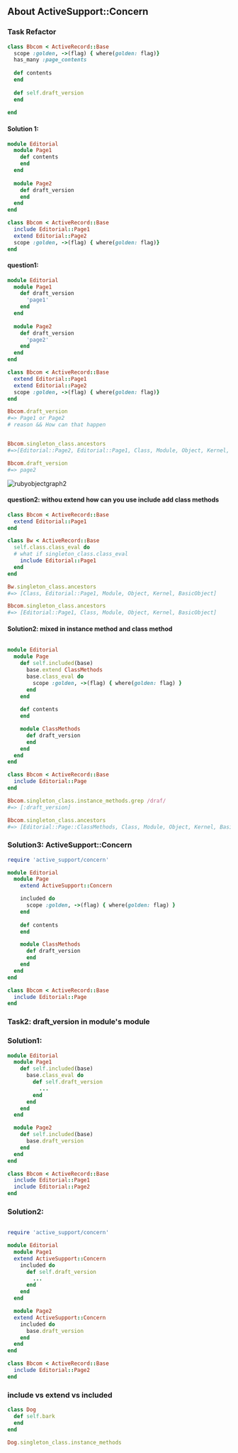 ## About ActiveSupport::Concern

### Task Refactor

```ruby
class Bbcom < ActiveRecord::Base
  scope :golden, ->(flag) { where(golden: flag)}
  has_many :page_contents
  
  def contents
  end
  
  def self.draft_version
  end
  
end
```

#### Solution 1: 

```ruby
module Editorial
  module Page1
    def contents
    end
  end
  
  module Page2
    def draft_version
    end
  end
end

class Bbcom < ActiveRecord::Base
  include Editorial::Page1
  extend Editorial::Page2
  scope :golden, ->(flag) { where(golden: flag)}
end

```

#### question1: 
```ruby
module Editorial
  module Page1
    def draft_version
      'page1'
    end
  end
  
  module Page2
    def draft_version
      'page2'
    end
  end
end

class Bbcom < ActiveRecord::Base
  extend Editorial::Page1
  extend Editorial::Page2
  scope :golden, ->(flag) { where(golden: flag)}
end

Bbcom.draft_version
#=> Page1 or Page2 
# reason && How can that happen


Bbcom.singleton_class.ancestors
#=>[Editorial::Page2, Editorial::Page1, Class, Module, Object, Kernel, BasicObject]

Bbcom.draft_version
#=> page2
```

![rubyobjectgraph2](https://f.cloud.github.com/assets/83296/1060191/525175a0-11aa-11e3-9bc8-20bf90f00c40.png)

#### question2: withou extend how can you use include add class methods

```ruby
class Bbcom < ActiveRecord::Base
  extend Editorial::Page1
end

class Bw < ActiveRecord::Base
  self.class.class_eval do
  # what if singleton_class.class_eval
    include Editorial::Page1
  end
end

Bw.singleton_class.ancestors
#=> [Class, Editorial::Page1, Module, Object, Kernel, BasicObject]

Bbcom.singleton_class.ancestors
#=> [Editorial::Page1, Class, Module, Object, Kernel, BasicObject]
```



#### Solution2: mixed in instance method and class method

```ruby

module Editorial
  module Page
    def self.included(base)
      base.extend ClassMethods
      base.class_eval do
        scope :golden, ->(flag) { where(golden: flag) }
      end
    end
    
    def contents
    end

    module ClassMethods
      def draft_version
      end
    end
  end
end

class Bbcom < ActiveRecord::Base
  include Editorial::Page
end

Bbcom.singleton_class.instance_methods.grep /draf/
#=> [:draft_version]

Bbcom.singleton_class.ancestors
#=> [Editorial::Page::ClassMethods, Class, Module, Object, Kernel, BasicObject]

```

### Solution3: ActiveSupport::Concern

```ruby
require 'active_support/concern'

module Editorial
  module Page
    extend ActiveSupport::Concern

    included do
      scope :golden, ->(flag) { where(golden: flag) }
    end
    
    def contents
    end

    module ClassMethods
      def draft_version
      end
    end
  end
end

class Bbcom < ActiveRecord::Base
  include Editorial::Page
end
```

### Task2: draft_version in module's module


### Solution1:

```ruby
module Editorial
  module Page1
    def self.included(base)
      base.class_eval do
        def self.draft_version
          ...
        end
      end
    end
  end

  module Page2
    def self.included(base)
      base.draft_version
    end
  end
end

class Bbcom < ActiveRecord::Base 
  include Editorial::Page1 
  include Editorial::Page2
end

```

### Solution2:

```ruby

require 'active_support/concern'

module Editorial
  module Page1
  extend ActiveSupport::Concern
    included do
      def self.draft_version
        ...
      end
    end    
  end

  module Page2
  extend ActiveSupport::Concern
    included do 
      base.draft_version
    end
  end
end

class Bbcom < ActiveRecord::Base 
  include Editorial::Page2
end

```

### include vs extend vs included

```ruby
class Dog
  def self.bark
  end
end

Dog.singleton_class.instance_methods
```


